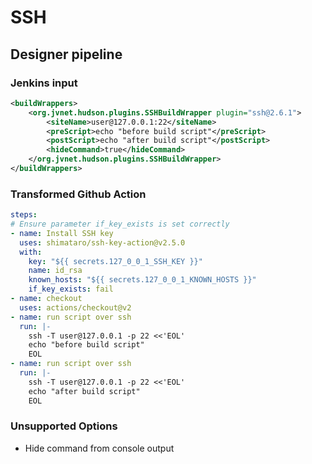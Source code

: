 # SSH

## Designer pipeline

### Jenkins input

```xml
<buildWrappers>
    <org.jvnet.hudson.plugins.SSHBuildWrapper plugin="ssh@2.6.1">
        <siteName>user@127.0.0.1:22</siteName>
        <preScript>echo "before build script"</preScript>
        <postScript>echo "after build script"</postScript>
        <hideCommand>true</hideCommand>
    </org.jvnet.hudson.plugins.SSHBuildWrapper>
</buildWrappers>
```

### Transformed Github Action

```yaml
steps:
# Ensure parameter if_key_exists is set correctly
- name: Install SSH key
  uses: shimataro/ssh-key-action@v2.5.0
  with:
    key: "${{ secrets.127_0_0_1_SSH_KEY }}"
    name: id_rsa
    known_hosts: "${{ secrets.127_0_0_1_KNOWN_HOSTS }}"
    if_key_exists: fail
- name: checkout
  uses: actions/checkout@v2
- name: run script over ssh
  run: |-
    ssh -T user@127.0.0.1 -p 22 <<'EOL'
    echo "before build script"
    EOL
- name: run script over ssh
  run: |-
    ssh -T user@127.0.0.1 -p 22 <<'EOL'
    echo "after build script"
    EOL
```

### Unsupported Options

- Hide command from console output